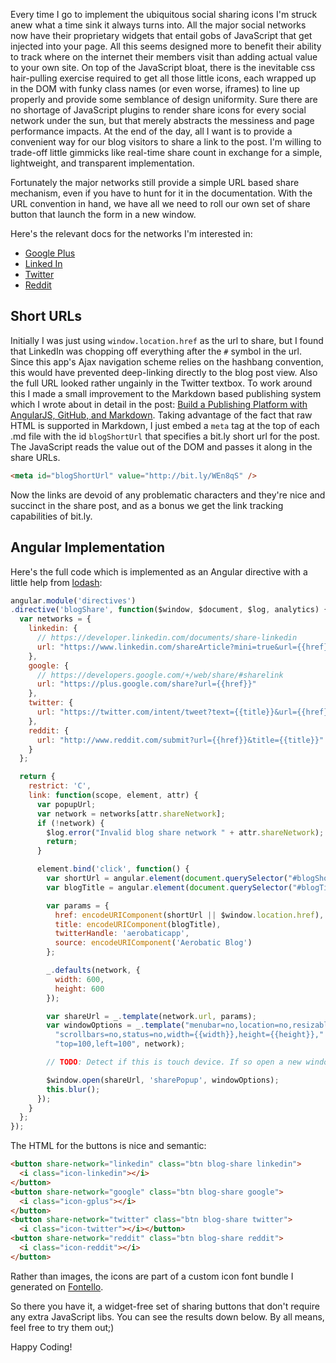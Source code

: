 <meta id="blogShortUrl" value="http://bit.ly/WEn8qS">
<meta id="authorBio" value="David Von Lehman is co-founder of Aerobatic. He oftentimes has visions of JavaScript, cloud platforms, and single page applications dancing in his head. Follow him @davidvlsea">

Every time I go to implement the ubiquitous social sharing icons I'm struck anew what a time sink it always turns into. All the major social networks now have their proprietary widgets that entail gobs of JavaScript that get injected into your page. All this seems designed more to benefit their ability to track where on the internet their members visit than adding actual value to your own site. On top of the JavaScript bloat, there is the inevitable css hair-pulling exercise required to get all those little icons, each wrapped up in the DOM with funky class names (or even worse, iframes) to line up properly and provide some semblance of design uniformity. Sure there are no shortage of JavaScript plugins to render share icons for every social network under the sun, but that merely abstracts the messiness and page performance impacts. At the end of the day, all I want is to provide a convenient way for our blog visitors to share a link to the post. I'm willing to trade-off little gimmicks like real-time share count in exchange for a simple, lightweight, and transparent implementation.

Fortunately the major networks still provide a simple URL based share mechanism, even if you have to hunt for it in the documentation. With the URL convention in hand, we have all we need to roll our own set of share button that launch the form in a new window.

Here's the relevant docs for the networks I'm interested in:

* [Google Plus](https://developers.google.com/+/web/share/#sharelink)
* [Linked In](https://developer.linkedin.com/documents/share-linkedin)
* [Twitter](https://dev.twitter.com/docs/tweet-button)
* [Reddit](http://www.reddit.com/buttons/)

## Short URLs
Initially I was just using `window.location.href` as the url to share, but I found that LinkedIn was chopping off everything after the `#` symbol in the url. Since this app's Ajax navigation scheme relies on the hashbang convention, this would have prevented deep-linking directly to the blog post view. Also the full URL looked rather ungainly in the Twitter textbox. To work around this I made a small improvement to the Markdown based publishing system which I wrote about in detail in the post: [Build a Publishing Platform with AngularJS, GitHub, and Markdown](#!/blog/2014/07/08/build-a-publishing-platform-with-angularjs-github-and-markdown). Taking advantage of the fact that raw HTML is supported in Markdown, I just embed a `meta` tag at the top of each .md file with the id `blogShortUrl` that specifies a bit.ly short url for the post. The JavaScript reads the value out of the DOM and passes it along in the share URLs.

```html
<meta id="blogShortUrl" value="http://bit.ly/WEn8qS" />
```
Now the links are devoid of any problematic characters and they're nice and succinct in the share post, and as a bonus we get the link tracking capabilities of bit.ly.

## Angular Implementation
Here's the full code which is implemented as an Angular directive with a little help from [lodash](http://lodash.com/):
```javascript
angular.module('directives')
.directive('blogShare', function($window, $document, $log, analytics) {
  var networks = {
    linkedin: {
      // https://developer.linkedin.com/documents/share-linkedin
      url: "https://www.linkedin.com/shareArticle?mini=true&url={{href}}&title={{title}}&source={{source}}"
    },
    google: {
      // https://developers.google.com/+/web/share/#sharelink
      url: "https://plus.google.com/share?url={{href}}"
    },
    twitter: {
      url: "https://twitter.com/intent/tweet?text={{title}}&url={{href}}&via={{twitterHandle}}"
    },
    reddit: {
      url: "http://www.reddit.com/submit?url={{href}}&title={{title}}"
    }
  };

  return {
    restrict: 'C',
    link: function(scope, element, attr) {
      var popupUrl;
      var network = networks[attr.shareNetwork];
      if (!network) {
        $log.error("Invalid blog share network " + attr.shareNetwork);
        return;
      }

      element.bind('click', function() {
        var shortUrl = angular.element(document.querySelector("#blogShortUrl")).attr("value");
        var blogTitle = angular.element(document.querySelector("#blogTitle")).text();

        var params = {
          href: encodeURIComponent(shortUrl || $window.location.href),
          title: encodeURIComponent(blogTitle),
          twitterHandle: 'aerobaticapp',
          source: encodeURIComponent('Aerobatic Blog')
        };

        _.defaults(network, {
          width: 600,
          height: 600
        });

        var shareUrl = _.template(network.url, params);
        var windowOptions = _.template("menubar=no,location=no,resizable=no,"+
          "scrollbars=no,status=no,width={{width}},height={{height}}," +
          "top=100,left=100", network);

        // TODO: Detect if this is touch device. If so open a new window rather than a popup

        $window.open(shareUrl, 'sharePopup', windowOptions);
        this.blur();
      });
    }
  };
});
```
The HTML for the buttons is nice and semantic:
```html
<button share-network="linkedin" class="btn blog-share linkedin">
  <i class="icon-linkedin"></i>
</button>
<button share-network="google" class="btn blog-share google">
  <i class="icon-gplus"></i>
</button>
<button share-network="twitter" class="btn blog-share twitter">
  <i class="icon-twitter"></i></button>
<button share-network="reddit" class="btn blog-share reddit">
  <i class="icon-reddit"></i>
</button>
```

Rather than images, the icons are part of a custom icon font bundle I generated on [Fontello](http://fontello.com/).

So there you have it, a widget-free set of sharing buttons that don't require any extra JavaScript libs. You can see the results down below. By all means, feel free to try them out;)

Happy Coding!
